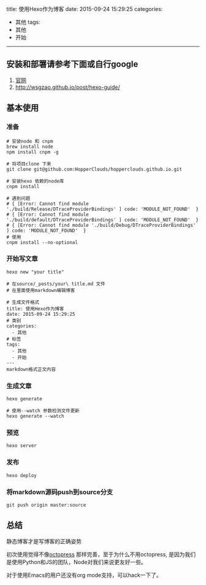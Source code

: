 title: 使用Hexo作为博客
date: 2015-09-24 15:29:25
categories:
  - 其他
tags:
  - 其他
  - 开始
---

## 安装和部署请参考下面或自行google

1.  [官网](https://hexo.io/)
2.  <http://wsgzao.github.io/post/hexo-guide/>

## 基本使用

### 准备

    # 安装node 和 cnpm
    brew install node
    npm install cnpm -g

    # 将项目clone 下来
    git clone git@github.com:HopperClouds/hopperclouds.github.io.git

    # 安装hexo 依赖的node库
    cnpm install

    # 遇到问题
    # { [Error: Cannot find module './build/Release/DTraceProviderBindings' ] code: 'MODULE_NOT_FOUND'  }
    # { [Error: Cannot find module './build/default/DTraceProviderBindings' ] code: 'MODULE_NOT_FOUND'  }
    # { [Error: Cannot find module './build/Debug/DTraceProviderBindings' ] code: 'MODULE_NOT_FOUND'  }
    # 使用
    cnpm install --no-optional

### 开始写文章

    hexo new "your title"

    # 在source/_posts/your\ title.md 文件
    # 在里面使用markdown编辑博客

    # 生成文件格式
    title: 使用Hexo作为博客
    date: 2015-09-24 15:29:25
    # 类别
    categories:
      - 其他
    # 标签
    tags:
      - 其他
      - 开始
    ---
    markdown格式正文内容

### 生成文章

    hexo generate

    # 使用--watch 参数检测文件更新
    hexo generate --watch

### 预览

    hexo server

### 发布

    hexo deploy

### 将markdown源码push到source分支

    git push origin master:source

## 总结

静态博客才是写博客的正确姿势

初次使用觉得不像[octopress](http://octopress.org/) 那样完善，至于为什么不用octopress, 是因为我们是使用Python和JS的团队，Node对我们来说更友好一些。

对于使用Emacs的用户还没有org mode支持，可以hack一下了。
